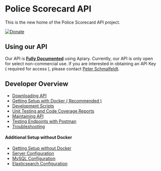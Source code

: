 Police Scorecard API
===

This is the new home of the Police Scorecard API project.

[![Donate](https://policescorecard-github.s3.amazonaws.com/common/donate.png)](https://www.paypal.com/donate?hosted_button_id=U32Y7FCWBULNG)

Using our API
---

Our API is __[Fully Documented](https://api.policescorecard.org/guide/)__ using Apiary. Currently, our API is only open for select non-commercial use.  If you are interested in obtaining an API Key ( required for access ), please contact [Peter Schmalfeldt](mailto:me@peterschmalfeldt.com).

Developer Overview
---

* [Downloading API](docs/downloading-api.md)
* [Getting Setup with Docker ( Recommended )](docs/getting-setup-with-docker.md)
* [Development Scripts](docs/development-scripts.md)
* [Unit Testing and Code Coverage Reports](docs/unit-testing-and-code-coverage-reports.md)
* [Maintaining API](docs/maintaining-api.md)
* [Testing Endpoints with Postman](docs/testing-endpoints.md)
* [Troubleshooting](docs/troubleshooting.md)

#### Additional Setup without Docker

* [Getting Setup without Docker](docs/getting-setup-without-docker.md)
* [Server Configuration](docs/server-configuration.md)
* [MySQL Configuration](docs/mysql-configuration.md)
* [Elasticsearch Configuration](docs/elasticsearch-configuration.md)
